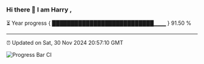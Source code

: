 ### Hi there 👋 I am Harry , 

⏳ Year progress { ███████████████████████████▁▁▁ } 91.50 %

---

⏰ Updated on Sat, 30 Nov 2024 20:57:10 GMT

![Progress Bar CI](https://github.com/duykhang68/duykhang68/workflows/Progress%20Bar%20CI/badge.svg)
